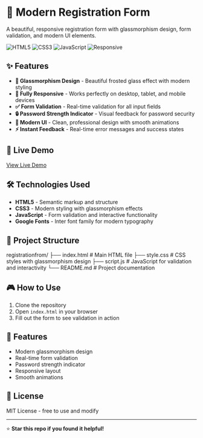 # 🎯 Modern Registration Form

A beautiful, responsive registration form with glassmorphism design, form validation, and modern UI elements.

![HTML5](https://img.shields.io/badge/HTML5-Modern-orange)
![CSS3](https://img.shields.io/badge/CSS3-Glassmorphism-blueviolet)
![JavaScript](https://img.shields.io/badge/JavaScript-ES6%2B-yellow)
![Responsive](https://img.shields.io/badge/Design-Responsive-green)

## ✨ Features

- **🎨 Glassmorphism Design** - Beautiful frosted glass effect with modern styling
- **📱 Fully Responsive** - Works perfectly on desktop, tablet, and mobile devices
- **✅ Form Validation** - Real-time validation for all input fields
- **🔒 Password Strength Indicator** - Visual feedback for password security
- **🎯 Modern UI** - Clean, professional design with smooth animations
- **⚡ Instant Feedback** - Real-time error messages and success states

## 🚀 Live Demo

[View Live Demo](https://juitabaidya9.github.io/registrationfrom/)

## 🛠️ Technologies Used

- **HTML5** - Semantic markup and structure
- **CSS3** - Modern styling with glassmorphism effects
- **JavaScript** - Form validation and interactive functionality
- **Google Fonts** - Inter font family for modern typography

## 📁 Project Structure
registrationfrom/
├── index.html # Main HTML file
├── style.css # CSS styles with glassmorphism design
├── script.js # JavaScript for validation and interactivity
└── README.md # Project documentation



## 🎮 How to Use

1. Clone the repository
2. Open `index.html` in your browser
3. Fill out the form to see validation in action

## 🔧 Features

- Modern glassmorphism design
- Real-time form validation
- Password strength indicator
- Responsive layout
- Smooth animations

## 📄 License

MIT License - free to use and modify

---

⭐ **Star this repo if you found it helpful!**


